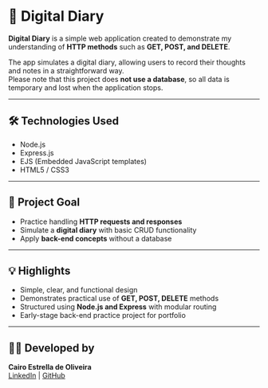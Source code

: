 # 📝 Digital Diary

**Digital Diary** is a simple web application created to demonstrate my understanding of **HTTP methods** such as **GET, POST, and DELETE**.  

The app simulates a digital diary, allowing users to record their thoughts and notes in a straightforward way.  
Please note that this project does **not use a database**, so all data is temporary and lost when the application stops.

---

## 🛠️ Technologies Used
- Node.js  
- Express.js  
- EJS (Embedded JavaScript templates)  
- HTML5 / CSS3  

---

## 🎯 Project Goal
- Practice handling **HTTP requests and responses**  
- Simulate a **digital diary** with basic CRUD functionality  
- Apply **back-end concepts** without a database  

---

## 💡 Highlights
- Simple, clear, and functional design  
- Demonstrates practical use of **GET, POST, DELETE** methods  
- Structured using **Node.js and Express** with modular routing  
- Early-stage back-end practice project for portfolio  

---

## 👨‍💻 Developed by
**Cairo Estrella de Oliveira**  
[LinkedIn](https://www.linkedin.com/in/cairo-estrella-de-oliveira-167a57100/) | [GitHub](https://github.com/Cairooo)
